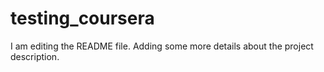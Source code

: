 # testing_coursera
I am editing the README file. Adding some more details about the project description.
